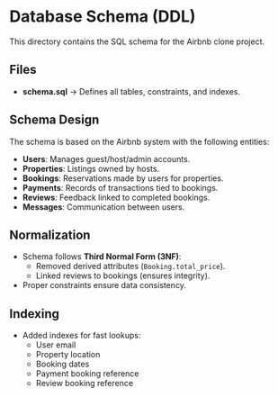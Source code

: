 # Database Schema (DDL)

This directory contains the SQL schema for the Airbnb clone project.

## Files
- **schema.sql** → Defines all tables, constraints, and indexes.

## Schema Design
The schema is based on the Airbnb system with the following entities:
- **Users**: Manages guest/host/admin accounts.
- **Properties**: Listings owned by hosts.
- **Bookings**: Reservations made by users for properties.
- **Payments**: Records of transactions tied to bookings.
- **Reviews**: Feedback linked to completed bookings.
- **Messages**: Communication between users.

## Normalization
- Schema follows **Third Normal Form (3NF)**:
  - Removed derived attributes (`Booking.total_price`).
  - Linked reviews to bookings (ensures integrity).
- Proper constraints ensure data consistency.

## Indexing
- Added indexes for fast lookups:
  - User email
  - Property location
  - Booking dates
  - Payment booking reference
  - Review booking reference
